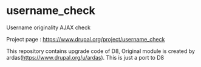 # username_check
Username originality AJAX check

Project page : https://www.drupal.org/project/username_check

This repository contains upgrade code of D8, Original module is created by ardas(https://www.drupal.org/u/ardas).
This is just a port to D8
